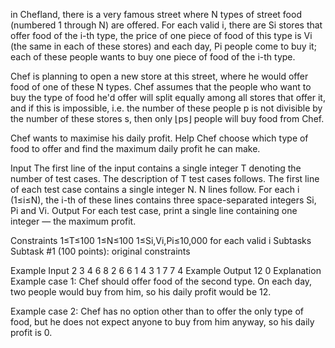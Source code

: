in Chefland, there is a very famous street where N types of street food (numbered 1 through N) are offered. For each valid i, there are Si stores that offer food of the i-th type, the price of one piece of food of this type is Vi (the same in each of these stores) and each day, Pi people come to buy it; each of these people wants to buy one piece of food of the i-th type.

Chef is planning to open a new store at this street, where he would offer food of one of these N types. Chef assumes that the people who want to buy the type of food he'd offer will split equally among all stores that offer it, and if this is impossible, i.e. the number of these people p is not divisible by the number of these stores s, then only ⌊ps⌋ people will buy food from Chef.

Chef wants to maximise his daily profit. Help Chef choose which type of food to offer and find the maximum daily profit he can make.

Input
The first line of the input contains a single integer T denoting the number of test cases. The description of T test cases follows.
The first line of each test case contains a single integer N.
N lines follow. For each i (1≤i≤N), the i-th of these lines contains three space-separated integers Si, Pi and Vi.
Output
For each test case, print a single line containing one integer ― the maximum profit.

Constraints
1≤T≤100
1≤N≤100
1≤Si,Vi,Pi≤10,000 for each valid i
Subtasks
Subtask #1 (100 points): original constraints

Example Input
2
3
4 6 8
2 6 6
1 4 3
1
7 7 4
Example Output
12
0
Explanation
Example case 1: Chef should offer food of the second type. On each day, two people would buy from him, so his daily profit would be 12.

Example case 2: Chef has no option other than to offer the only type of food, but he does not expect anyone to buy from him anyway, so his daily profit is 0.
